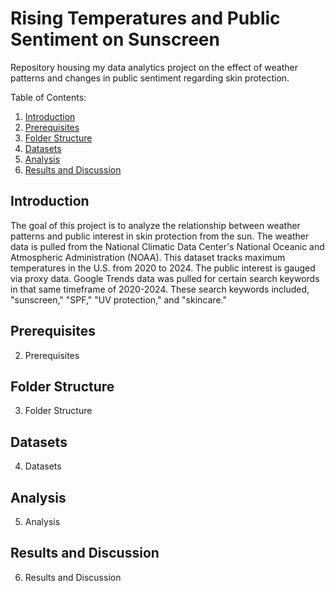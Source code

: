 # Rising Temperatures and Public Sentiment on Sunscreen
Repository housing my data analytics project on the effect of weather patterns and changes in public sentiment regarding skin protection.

Table of Contents:
1. [Introduction](#introduction)
2. [Prerequisites](#prerequisites)
3. [Folder Structure](#folder-structure)
4. [Datasets](#datasets)
5. [Analysis](#analysis)
6. [Results and Discussion](#results-and-discussion)

## Introduction
The goal of this project is to analyze the relationship between weather patterns and public interest in skin protection from the sun. The weather data is pulled from the National Climatic Data Center's National Oceanic and Atmospheric Administration (NOAA). This dataset tracks maximum temperatures in the U.S. from 2020 to 2024. The public interest is gauged via proxy data. Google Trends data was pulled for certain search keywords in that same timeframe of 2020-2024. These search keywords included, "sunscreen," "SPF," "UV protection," and "skincare." 

## Prerequisites
2. Prerequisites

## Folder Structure
3. Folder Structure

## Datasets
4. Datasets

## Analysis
5. Analysis

## Results and Discussion
6. Results and Discussion
